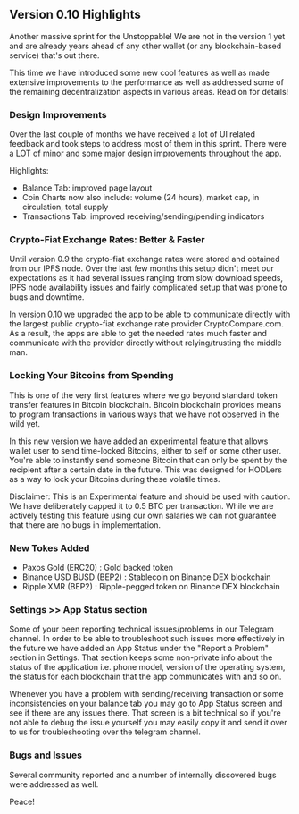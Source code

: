 ## Version 0.10 Highlights

Another massive sprint for the Unstoppable! We are not in the version 1 yet and are already years ahead of any other wallet (or any blockchain-based service) that's out there.

This time we have introduced some new cool features as well as made extensive improvements to the performance as well as addressed some of the remaining decentralization aspects in various areas. Read on for details!

### Design Improvements

Over the last couple of months we have received a lot of UI related feedback and took steps to address most of them in this sprint. There were a LOT of minor and some major design improvements throughout the app.

Highlights:

- Balance Tab: improved page layout
- Coin Charts now also include: volume (24 hours), market cap, in circulation, total supply
- Transactions Tab: improved receiving/sending/pending indicators

### Crypto-Fiat Exchange Rates: Better & Faster

Until version 0.9 the crypto-fiat exchange rates were stored and obtained from our IPFS node. Over the last few months this setup didn't meet our expectations as it had several issues ranging from slow download speeds, IPFS node availability issues and fairly complicated setup that was prone to bugs and downtime.

In version 0.10 we upgraded the app to be able to communicate directly with the largest public crypto-fiat exchange rate provider CryptoCompare.com. As a result, the apps are able to get the needed rates much faster and communicate with the provider directly without relying/trusting the middle man.

### Locking Your Bitcoins from Spending

This is one of the very first features where we go beyond standard token transfer features in Bitcoin blockchain. Bitcoin blockchain provides means to program transactions in various ways that we have not observed in the wild yet.

In this new version we have added an experimental feature that allows wallet user to send time-locked Bitcoins, either to self or some other user. You're able to  instantly send someone Bitcoin that can only be spent by the recipient after a certain date in the future. This was designed for HODLers as a way to lock your Bitcoins during these volatile times.

Disclaimer: This is an Experimental feature and should be used with caution. We have deliberately capped it to 0.5 BTC per transaction. While we are actively testing this feature using our own salaries we can not guarantee that there are no bugs in implementation.

### New Tokes Added

- Paxos Gold (ERC20) : Gold backed token
- Binance USD BUSD (BEP2) : Stablecoin on Binance DEX blockchain
- Ripple XMR (BEP2) : Ripple-pegged token on Binance DEX blockchain

### Settings >> App Status section

Some of your been reporting technical issues/problems in our Telegram channel. In order to be able to troubleshoot such issues more effectively in the future we have added an App Status under the "Report a Problem" section in Settings. That section keeps some non-private info about the status of the application i.e. phone model, version of the operating system, the status for each blockchain that the app communicates with and so on.

Whenever you have a problem with sending/receiving transaction or some inconsistencies on your balance tab you may go to App Status screen and see if there are any issues there. That screen is a bit technical so if you're not able to debug the issue yourself you may easily copy it and send it over to us for troubleshooting over the telegram channel.

### Bugs and Issues

Several community reported and a number of internally discovered bugs were addressed as well.

Peace!
